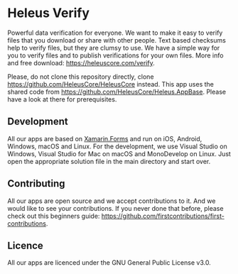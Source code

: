 # Heleus Verify

Powerful data verification for everyone. We want to make it easy to verify files that you download or share with other people. Text based checksums help to verify files, but they are clumsy to use. We have a simple way for you to verify files and to publish verifications for your own files. More info and free download: https://heleuscore.com/verify.

Please, do not clone this repository directly, clone https://github.com/HeleusCore/HeleusCore instead. This app uses the shared code from https://github.com/HeleusCore/Heleus.AppBase. Please have a look at there for prerequisites.

## Development

All our apps are based on [Xamarin.Forms](https://github.com/xamarin/Xamarin.Forms) and run on iOS, Android, Windows, macOS and Linux. For the development, we use Visual Studio on Windows, Visual Studio for Mac on macOS and MonoDevelop on Linux. Just open the appropriate solution file in the main directory and start over.

## Contributing

All our apps are open source and we accept contributions to it. And we would like to see your contributions. If you never done that before, please check out this beginners guide: https://github.com/firstcontributions/first-contributions.

## Licence

All our apps are licenced under the GNU General Public License v3.0. 
